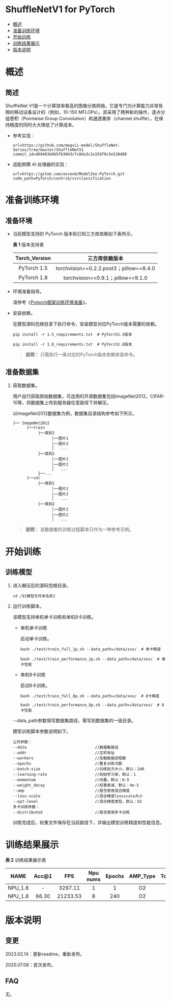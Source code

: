 # ShuffleNetV1 for PyTorch

-   [概述](概述.md)
-   [准备训练环境](准备训练环境.md)
-   [开始训练](开始训练.md)
-   [训练结果展示](训练结果展示.md)
-   [版本说明](版本说明.md)



# 概述

## 简述

ShuffleNet V1是一个计算效率极高的图像分类网络，它是专门为计算能力非常有限的移动设备设计的（例如，10-150 MFLOPs）。其采用了两种新的操作，逐点分组卷积（Pointwise Group Convolution）和通道重排（channel shuffle），在保持精度的同时大大降低了计算成本。
- 参考实现：

  ```
  url=https://github.com/megvii-model/ShuffleNet-Series/tree/master/ShuffleNetV1
  commit_id=d69403d4b5fb3043c7c0da3c2a15df8c5e520d89  
  ```

- 适配昇腾 AI 处理器的实现：

  ```
  url=https://gitee.com/ascend/ModelZoo-PyTorch.git
  code_path=PyTorch/contrib/cv/classification
  ```

# 准备训练环境

## 准备环境

- 当前模型支持的 PyTorch 版本和已知三方库依赖如下表所示。

  **表 1**  版本支持表

  | Torch_Version      | 三方库依赖版本                                 |
  | :--------: | :----------------------------------------------------------: |
  | PyTorch 1.5 | torchvision==0.2.2.post3；pillow==8.4.0 |
  | PyTorch 1.8 | torchvision==0.9.1；pillow==9.1.0 |
  
- 环境准备指导。

  请参考《[Pytorch框架训练环境准备](https://www.hiascend.com/document/detail/zh/ModelZoo/pytorchframework/ptes)》。
  
- 安装依赖。

  在模型源码包根目录下执行命令，安装模型对应PyTorch版本需要的依赖。
  ```
  pip install -r 1.5_requirements.txt  # PyTorch1.5版本
  
  pip install -r 1.8_requirements.txt  # PyTorch1.8版本
  ```
  > **说明：** 
  >只需执行一条对应的PyTorch版本依赖安装命令。

## 准备数据集

1. 获取数据集。

   用户自行获取原始数据集，可选用的开源数据集包括ImageNet2012，CIFAR-10等，将数据集上传到服务器任意路径下并解压。

   以ImageNet2012数据集为例，数据集目录结构参考如下所示。

   ```
   ├── ImageNet2012
         ├──train
              ├──类别1
                    │──图片1
                    │──图片2
                    │   ...       
              ├──类别2
                    │──图片1
                    │──图片2
                    │   ...   
              ├──...                     
         ├──val  
              ├──类别1
                    │──图片1
                    │──图片2
                    │   ...       
              ├──类别2
                    │──图片1
                    │──图片2
                    │   ...              
   ```
   > **说明：** 
   >该数据集的训练过程脚本只作为一种参考示例。


# 开始训练

## 训练模型

1. 进入解压后的源码包根目录。

   ```
   cd /${模型文件夹名称} 
   ```

2. 运行训练脚本。

   该模型支持单机单卡训练和单机8卡训练。

   - 单机单卡训练

     启动单卡训练。

     ```
     bash ./test/train_full_1p.sh --data_path=/data/xxx/  # 单卡精度
     
     bash ./test/train_performance_1p.sh --data_path=/data/xxx/  # 单卡性能
     ```

   - 单机8卡训练

     启动8卡训练。

     ```
     bash ./test/train_full_8p.sh --data_path=/data/xxx/  # 8卡精度
     
     bash ./test/train_performance_8p.sh --data_path=/data/xxx/  # 8卡性能
     ```

   --data_path参数填写数据集路径，需写到数据集的一级目录。

   模型训练脚本参数说明如下。

   ```
   公共参数：
   --data                              //数据集路径
   --addr                              //主机地址
   --workers                           //加载数据进程数      
   --epochs                            //重复训练次数
   --batch-size                        //训练批次大小，默认：240
   --learning-rate                     //初始学习率，默认：1
   --momentum                          //动量，默认：0.9
   --weight_decay                      //权重衰减，默认：4e-5
   --amp                               //是否使用混合精度
   --loss-scale                        //混合精度lossscale大小
   --opt-level                         //混合精度类型，默认：O2
   多卡训练参数：
   --distributed                       //是否使用多卡训练
   ```
   
   训练完成后，权重文件保存在当前路径下，并输出模型训练精度和性能信息。

# 训练结果展示

**表 2**  训练结果展示表

|  NAME   | Acc@1 |   FPS    | Npu nums | Epochs | AMP_Type | Torch_Version |
| :-----: | :---: | :------: | :------: | :----: | :------: | :-----------: |
| NPU_1.8 |   -   | 3297.11  |    1     |   1    |    O2    |      1.8      |
| NPU_1.8 | 66.30 | 21233.53 |    8     |  240   |    O2    |      1.8      |


# 版本说明

## 变更

2023.02.14：更新readme，重新发布。

2020.07.08：首次发布。

## FAQ

无。

